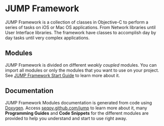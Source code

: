 JUMP Framework
==============

JUMP Framework is a collection of classes in Objective-C to perform a series of tasks on iOS or
Mac OS applications. From Network libraries until User Interface libraries. The framework have
classes to accomplish day by day tasks until very complex applications.  

Modules
-------

JUMP Framework is divided on different _weakly coupled_ modules. You can import all modules or only
the modules that you want to use on your project. See [JUMP Framework Start Guide](http://seqoy.github.com/jump) to 
learn more about it.

Documentation
-------------

JUMP Framework Modules documentation is generated from code using [Doxygen](http://www.stack.nl/~dimitri/doxygen/). 
Access [seqoy.github.com/jump](http://seqoy.github.com/jump) to learn more about it, many **Programming Guides** and **Code Snippets** for the different modules are
provided to help you understand and start to use right away.

